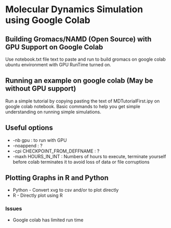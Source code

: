 # Molecular Dynamics Simulation using Google Colab
## Building Gromacs/NAMD (Open Source) with GPU Support on Google Colab

Use notebook.txt file text to paste and run to build gromacs on google colab ubuntu environment with GPU RunTime turned on.


## Running an example on google colab (May be without GPU support)

Run a simple tutorial by copying pasting the text of MDTutorialFirst.ipy on google colab notebook. Basic commands to help you get simple understanding on running simple simulations.

## Useful options

* -nb gpu : to run with GPU
* -noappend : ?
* -cpi CHECKPOINT_FROM_DEFFNAME : ?
* -maxh HOURS_IN_INT : Numbers of hours to execute, terminate yourself before colab terminates it to avoid loss of data or file corruptions

## Plotting Graphs in R and Python

* Python - Convert xvg to csv and/or to plot directly
* R - Directly plot using R 

### Issues

* Google colab has limited run time
